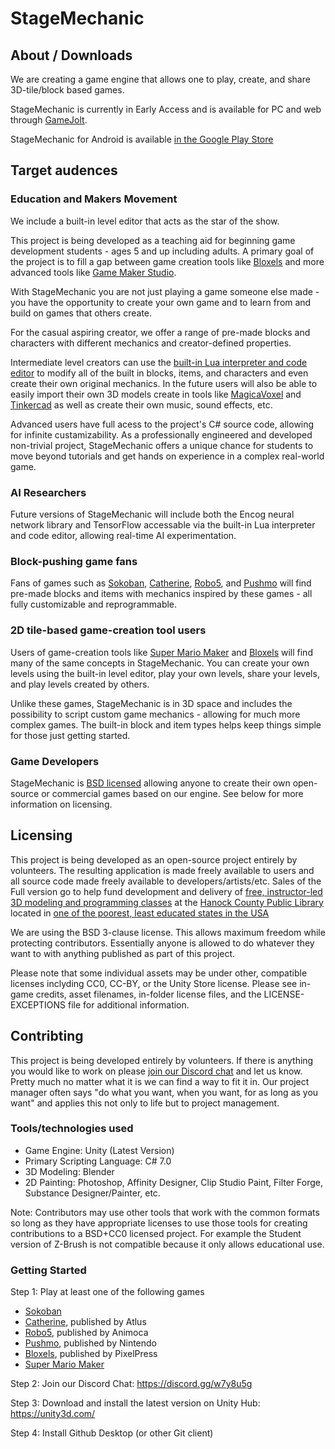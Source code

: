 # StageMechanic

## About / Downloads

We are creating a game engine that allows one to play, create, and share 3D-tile/block based games.

StageMechanic is currently in Early Access and is available for PC and web through [GameJolt](https://gamejolt.com/games/StageMechanic/357305).

StageMechanic for Android is available [in the Google Play Store](https://play.google.com/store/apps/developer?id=You%27re+Perfect+Studio)


## Target audences

### Education and Makers Movement

We include a built-in level editor that acts as the star of the show.

This project is being developed as a teaching aid for beginning game development students - ages 5 and up including adults. A primary goal of the project is to fill a gap between game creation tools like [Bloxels](http://edu.bloxelsbuilder.com/) and more advanced tools like [Game Maker Studio](https://www.yoyogames.com/gamemaker). 

With StageMechanic you are not just playing a game someone else made - you have the opportunity to create your own game and to learn from and build on games that others create.

For the casual aspiring creator, we offer a range of pre-made blocks and characters with different mechanics and creator-defined properties.

Intermediate level creators can use the [built-in Lua interpreter and code editor](https://www.youtube.com/watch?v=FvleCxA1DH8&list=PLANow1r53Tu5EiuWOlDKUoO6J7Ul8WRAf) to modify all of the built in blocks, items, and characters and even create their own original mechanics. In the future users will also be able to easily import their own 3D models create in tools like [MagicaVoxel](https://ephtracy.github.io/) and [Tinkercad](https://www.tinkercad.com/#/) as well as create their own music, sound effects, etc.

Advanced users have full acess to the project's C# source code, allowing for infinite custamizability. As a professionally engineered and developed non-trivial project, StageMechanic offers a unique chance for students to move beyond tutorials and get hands on experience in a complex real-world game.

### AI Researchers

Future versions of StageMechanic will include both the Encog neural network library and TensorFlow accessable via the built-in Lua interpreter and code editor, allowing real-time AI experimentation.

### Block-pushing game fans

Fans of games such as [Sokoban](https://en.wikipedia.org/wiki/Sokoban), [Catherine](http://catherinethegame.com/fullbody/home.html), [Robo5](https://play.google.com/store/apps/details?id=com.animoca.google.robo5&hl=en_US), and [Pushmo](https://www.nintendo.com/games/detail/pushmo-3ds) will find pre-made blocks and items with mechanics inspired by these games - all fully customizable and reprogrammable. 

### 2D tile-based game-creation tool users

Users of game-creation tools like [Super Mario Maker](http://supermariomaker.nintendo.com/) and [Bloxels](http://edu.bloxelsbuilder.com/) will find many of the same concepts in StageMechanic. You can create your own levels using the built-in level editor, play your own levels, share your levels, and play levels created by others.

Unlike these games, StageMechanic is in 3D space and includes the possibility to script custom game mechanics - allowing for much more complex games. The built-in block and item types helps keep things simple for those just getting started.

### Game Developers

StageMechanic is [BSD licensed](https://opensource.org/licenses/BSD-3-Clause) allowing anyone to create their own open-source or commercial games based on our engine. See below for more information on licensing. 

## Licensing

This project is being developed as an open-source project entirely by volunteers. The resulting application is made freely available to users and all source code made freely available to developers/artists/etc. Sales of the Full version go to help fund development and delivery of [free, instructor-led 3D modeling and programming classes](https://gitlab.com/youreperfectstudio/RoyalGameOfUrCourse) at the [Hanock County Public Library](http://www.hancocklibraries.info/) located in [one of the poorest, least educated states in the USA](https://www.usnews.com/news/best-states/mississippi)

We are using the BSD 3-clause license. This allows maximum freedom while protecting contributors. Essentially anyone is allowed to do whatever they want to with anything published as part of this project. 

Please note that some individual assets may be under other, compatible licenses inclyding CC0, CC-BY, or the Unity Store license. Please see in-game credits, asset filenames, in-folder license files, and the LICENSE-EXCEPTIONS file for additional information.

## Contribting

This project is being developed entirely by volunteers. If there is anything you would like to work on please [join our Discord chat](https://discord.gg/TBU4MyE) and let us know. Pretty much no matter what it is we can find a way to fit it in. Our project manager often says "do what you want, when you want, for as long as you want" and applies this not only to life but to project management.

### Tools/technologies used

* Game Engine: Unity (Latest Version)
* Primary Scripting Language: C# 7.0
* 3D Modeling: Blender
* 2D Painting: Photoshop, Affinity Designer, Clip Studio Paint, Filter Forge, Substance Designer/Painter, etc.

Note: Contributors may use other tools that work with the common formats so long as they have appropriate licenses to use those tools for creating contributions to a BSD+CC0 licensed project. For example the Student version of Z-Brush is not compatible because it only allows educational use.

### Getting Started

Step 1: Play at least one of the following games
* [Sokoban](https://en.wikipedia.org/wiki/Sokoban)
* [Catherine](http://catherine.wikia.com/wiki/Catherine_Wiki), published by Atlus
* [Robo5](https://play.google.com/store/apps/details?id=com.animoca.google.robo5&hl=en), published by Animoca
* [Pushmo](https://www.nintendo.com/games/detail/pushmo-3ds), published by Nintendo
* [Bloxels](https://www.bloxelsbuilder.com/), published by PixelPress
* [Super Mario Maker](http://supermariomaker.nintendo.com/)

Step 2: Join our Discord Chat: https://discord.gg/w7y8u5g

Step 3: Download and install the latest version on Unity Hub: https://unity3d.com/

Step 4: Install Github Desktop (or other Git client)